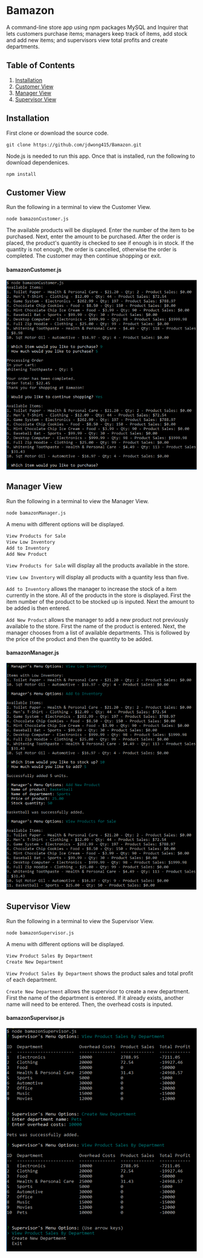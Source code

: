 # Bamazon
A command-line store app using npm packages MySQL and Inquirer that lets customers purchase items; managers keep track of items, add stock and add new items; and supervisors view total profits and create departments.

## Table of Contents 

1. [Installation](#installation)
2. [Customer View](#customer)
3. [Manager View](#manager)
4. [Supervisor View](#supervisor)

<a name="installation"></a>
## Installation
First clone or download the source code.
```
git clone https://github.com/jdwong415/Bamazon.git
```
Node.js is needed to run this app. Once that is installed, run the following to download dependenices.
```
npm install
```

<a name="customer"></a>
## Customer View
Run the following in a terminal to view the Customer View.
```
node bamazonCustomer.js
```
The available products will be displayed. Enter the number of the item to be purchased. Next, enter the amount to be purchased. After the order is placed, the product's quantity is checked to see if enough is in stock. If the quantity is not enough, the order is cancelled, otherwise the order is completed. The customer may then continue shopping or exit.

#### bamazonCustomer.js
![Bamazon Customer](./images/customer.png)

<a name="manager"></a>
## Manager View
Run the following in a terminal to view the Manager View.
```
node bamazonManager.js
```
A menu with different options will be displayed.
```
View Products for Sale
View Low Inventory
Add to Inventory
Add New Product
```
`View Products for Sale` will display all the products available in the store.

`View Low Inventory` will display all products with a quantity less than five.

`Add to Inventory` allows the manager to increase the stock of a item currently in the store. All of the products in the store is displayed. First the item number of the product to be stocked up is inputed. Next the amount to be added is then entered.

`Add New Product` allows the manager to add a new product not previously available to the store. First the name of the product is entered. Next, the manager chooses from a list of available departments. This is followed by the price of the product and then the quantity to be added.

#### bamazonManager.js
![Bamazon Manager](./images/manager.png)

<a name="supervisor"></a>
## Supervisor View
Run the following in a terminal to view the Supervisor View.
```
node bamazonSupervisor.js
```
A menu with different options will be displayed.
```
View Product Sales By Department
Create New Department
```
`View Product Sales By Department` shows the product sales and total profit of each department.

`Create New Department` allows the supervisor to create a new department. First the name of the department is entered. If it already exists, another name will need to be entered. Then, the overhead costs is inputed.

#### bamazonSupervisor.js
![Bamazon Supervisor](./images/supervisor.png)



